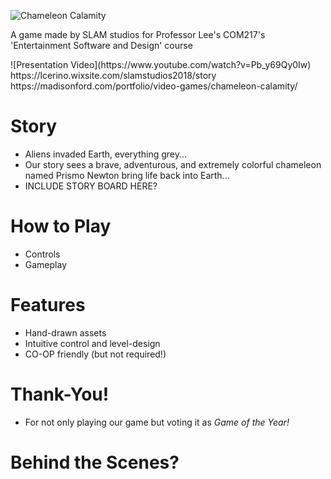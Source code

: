 ![Chameleon Calamity](https://user-images.githubusercontent.com/50145793/130534665-807a7875-f5aa-4faa-a181-11cbd3ebf720.png)

A game made by SLAM studios for Professor Lee's COM217's 'Entertainment Software and Design' course

<embed video somewhere>
![Presentation Video](https://www.youtube.com/watch?v=Pb_y69Qy0Iw)
https://lcerino.wixsite.com/slamstudios2018/story
https://madisonford.com/portfolio/video-games/chameleon-calamity/

# Story
- Aliens invaded Earth, everything grey...
- Our story sees a brave, adventurous, and extremely colorful chameleon named Prismo Newton bring life back into Earth...
- INCLUDE STORY BOARD HERE?
# How to Play
- Controls
- Gameplay
# Features
- Hand-drawn assets
- Intuitive control and level-design
- CO-OP friendly (but not required!)
# Thank-You!
- For not only playing our game but voting it as _Game of the Year!_
# Behind the Scenes?
